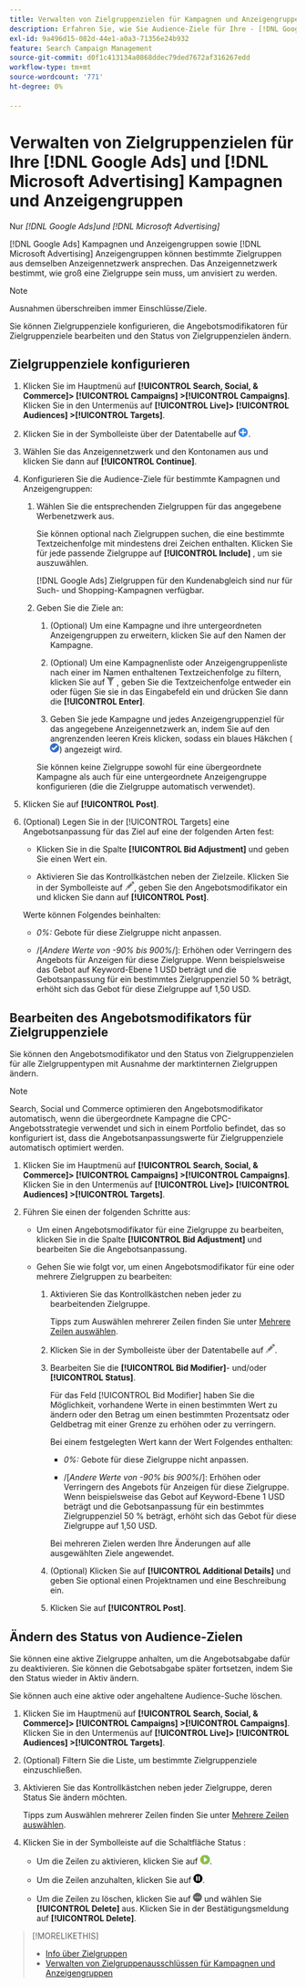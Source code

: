 ```yaml
---
title: Verwalten von Zielgruppenzielen für Kampagnen und Anzeigengruppen
description: Erfahren Sie, wie Sie Audience-Ziele für Ihre - [!DNL Google Ads] -Kampagnen  [!DNL Microsoft Advertising]  Anzeigengruppen konfigurieren und verwalten.
exl-id: 9a496d15-082d-44e1-a0a3-71356e24b932
feature: Search Campaign Management
source-git-commit: d0f1c413134a0868ddec79ded7672af316267edd
workflow-type: tm+mt
source-wordcount: '771'
ht-degree: 0%

---
```


# Verwalten von Zielgruppenzielen für Ihre [!DNL Google Ads] und [!DNL Microsoft Advertising] Kampagnen und Anzeigengruppen

Nur *[!DNL Google Ads]und [!DNL Microsoft Advertising]*

[!DNL Google Ads] Kampagnen und Anzeigengruppen sowie [!DNL Microsoft Advertising] Anzeigengruppen können bestimmte Zielgruppen aus demselben Anzeigennetzwerk ansprechen. Das Anzeigennetzwerk bestimmt, wie groß eine Zielgruppe sein muss, um anvisiert zu werden.

>[!NOTE]
>
>Ausnahmen überschreiben immer Einschlüsse/Ziele.

Sie können Zielgruppenziele konfigurieren, die Angebotsmodifikatoren für Zielgruppenziele bearbeiten und den Status von Zielgruppenzielen ändern.

## Zielgruppenziele konfigurieren

1. Klicken Sie im Hauptmenü auf **[!UICONTROL Search, Social, & Commerce]> [!UICONTROL Campaigns] >[!UICONTROL Campaigns]**. Klicken Sie in den Untermenüs auf **[!UICONTROL Live]> [!UICONTROL Audiences] >[!UICONTROL Targets]**.

1. Klicken Sie in der Symbolleiste über der Datentabelle auf ![Erstellen](/help/search-social-commerce/assets/add.png "Erstellen").

1. Wählen Sie das Anzeigennetzwerk und den Kontonamen aus und klicken Sie dann auf **[!UICONTROL Continue]**.

1. Konfigurieren Sie die Audience-Ziele für bestimmte Kampagnen und Anzeigengruppen:

   1. Wählen Sie die entsprechenden Zielgruppen für das angegebene Werbenetzwerk aus.

      Sie können optional nach Zielgruppen suchen, die eine bestimmte Textzeichenfolge mit mindestens drei Zeichen enthalten. Klicken Sie für jede passende Zielgruppe auf **[!UICONTROL Include]** , um sie auszuwählen.

      [!DNL Google Ads] Zielgruppen für den Kundenabgleich sind nur für Such- und Shopping-Kampagnen verfügbar.

   1. Geben Sie die Ziele an:

      1. (Optional) Um eine Kampagne und ihre untergeordneten Anzeigengruppen zu erweitern, klicken Sie auf den Namen der Kampagne.

      1. (Optional) Um eine Kampagnenliste oder Anzeigengruppenliste nach einer im Namen enthaltenen Textzeichenfolge zu filtern, klicken Sie auf ![Filter](/help/search-social-commerce/assets/filter.png "Filter") , geben Sie die Textzeichenfolge entweder ein oder fügen Sie sie in das Eingabefeld ein und drücken Sie dann die **[!UICONTROL Enter]**.

      1. Geben Sie jede Kampagne und jedes Anzeigengruppenziel für das angegebene Anzeigennetzwerk an, indem Sie auf den angrenzenden leeren Kreis klicken, sodass ein blaues Häkchen (![Auswählen](/help/search-social-commerce/assets/include.png "Auswählen")) angezeigt wird.

      Sie können keine Zielgruppe sowohl für eine übergeordnete Kampagne als auch für eine untergeordnete Anzeigengruppe konfigurieren (die die Zielgruppe automatisch verwendet).

1. Klicken Sie auf **[!UICONTROL Post]**.

1. (Optional) Legen Sie in der [!UICONTROL Targets] eine Angebotsanpassung für das Ziel auf eine der folgenden Arten fest:

   * Klicken Sie in die Spalte **[!UICONTROL Bid Adjustment]** und geben Sie einen Wert ein.

   * Aktivieren Sie das Kontrollkästchen neben der Zielzeile. Klicken Sie in der Symbolleiste auf ![Bearbeiten](/help/search-social-commerce/assets/edit.png "Bearbeiten"), geben Sie den Angebotsmodifikator ein und klicken Sie dann auf **[!UICONTROL Post]**.

   Werte können Folgendes beinhalten:

   * *0%:* Gebote für diese Zielgruppe nicht anpassen.

   * /[*Andere Werte von -90% bis 900%*/]: Erhöhen oder Verringern des Angebots für Anzeigen für diese Zielgruppe. Wenn beispielsweise das Gebot auf Keyword-Ebene 1 USD beträgt und die Gebotsanpassung für ein bestimmtes Zielgruppenziel 50 % beträgt, erhöht sich das Gebot für diese Zielgruppe auf 1,50 USD.

## Bearbeiten des Angebotsmodifikators für Zielgruppenziele

Sie können den Angebotsmodifikator und den Status von Zielgruppenzielen für alle Zielgruppentypen mit Ausnahme der marktinternen Zielgruppen ändern.

>[!NOTE]
>
>Search, Social und Commerce optimieren den Angebotsmodifikator automatisch, wenn die übergeordnete Kampagne die CPC-Angebotsstrategie verwendet und sich in einem Portfolio befindet, das so konfiguriert ist, dass die Angebotsanpassungswerte für Zielgruppenziele automatisch optimiert werden.

1. Klicken Sie im Hauptmenü auf **[!UICONTROL Search, Social, & Commerce]> [!UICONTROL Campaigns] >[!UICONTROL Campaigns]**. Klicken Sie in den Untermenüs auf **[!UICONTROL Live]> [!UICONTROL Audiences] >[!UICONTROL Targets]**.

1. Führen Sie einen der folgenden Schritte aus:

   * Um einen Angebotsmodifikator für eine Zielgruppe zu bearbeiten, klicken Sie in die Spalte **[!UICONTROL Bid Adjustment]** und bearbeiten Sie die Angebotsanpassung.

   * Gehen Sie wie folgt vor, um einen Angebotsmodifikator für eine oder mehrere Zielgruppen zu bearbeiten:

      1. Aktivieren Sie das Kontrollkästchen neben jeder zu bearbeitenden Zielgruppe.

         Tipps zum Auswählen mehrerer Zeilen finden Sie unter [Mehrere Zeilen auswählen](/help/search-social-commerce/common-tasks/navigation-editing-selection/multiple-rows-select.md).

      1. Klicken Sie in der Symbolleiste über der Datentabelle auf ![Bearbeiten](/help/search-social-commerce/assets/edit.png "Bearbeiten").

      1. Bearbeiten Sie die **[!UICONTROL Bid Modifier]**- und/oder **[!UICONTROL Status]**.

         Für das Feld [!UICONTROL Bid Modifier] haben Sie die Möglichkeit, vorhandene Werte in einen bestimmten Wert zu ändern oder den Betrag um einen bestimmten Prozentsatz oder Geldbetrag mit einer Grenze zu erhöhen oder zu verringern.

         Bei einem festgelegten Wert kann der Wert Folgendes enthalten:

         * *0%:* Gebote für diese Zielgruppe nicht anpassen.

         * /[*Andere Werte von -90% bis 900%*/]: Erhöhen oder Verringern des Angebots für Anzeigen für diese Zielgruppe. Wenn beispielsweise das Gebot auf Keyword-Ebene 1 USD beträgt und die Gebotsanpassung für ein bestimmtes Zielgruppenziel 50 % beträgt, erhöht sich das Gebot für diese Zielgruppe auf 1,50 USD.

         Bei mehreren Zielen werden Ihre Änderungen auf alle ausgewählten Ziele angewendet.

      1. (Optional) Klicken Sie auf **[!UICONTROL Additional Details]** und geben Sie optional einen Projektnamen und eine Beschreibung ein.

      1. Klicken Sie auf **[!UICONTROL Post]**.

## Ändern des Status von Audience-Zielen

Sie können eine aktive Zielgruppe anhalten, um die Angebotsabgabe dafür zu deaktivieren. Sie können die Gebotsabgabe später fortsetzen, indem Sie den Status wieder in Aktiv ändern.

Sie können auch eine aktive oder angehaltene Audience-Suche löschen.

1. Klicken Sie im Hauptmenü auf **[!UICONTROL Search, Social, & Commerce]> [!UICONTROL Campaigns] >[!UICONTROL Campaigns]**. Klicken Sie in den Untermenüs auf **[!UICONTROL Live]> [!UICONTROL Audiences] >[!UICONTROL Targets]**.

1. (Optional) Filtern Sie die Liste, um bestimmte Zielgruppenziele einzuschließen.

1. Aktivieren Sie das Kontrollkästchen neben jeder Zielgruppe, deren Status Sie ändern möchten.

   Tipps zum Auswählen mehrerer Zeilen finden Sie unter [Mehrere Zeilen auswählen](/help/search-social-commerce/common-tasks/navigation-editing-selection/multiple-rows-select.md).

1. Klicken Sie in der Symbolleiste auf die Schaltfläche Status :

   * Um die Zeilen zu aktivieren, klicken Sie auf ![Aktivieren](/help/search-social-commerce/assets/activate.png "Aktivieren").

   * Um die Zeilen anzuhalten, klicken Sie auf ![Pause](/help/search-social-commerce/assets/pause.png "Pause").

   * Um die Zeilen zu löschen, klicken Sie auf ![Mehr Aktionen](/help/search-social-commerce/assets/more.png "Mehr Aktionen") und wählen Sie **[!UICONTROL Delete]** aus. Klicken Sie in der Bestätigungsmeldung auf **[!UICONTROL Delete]**.

>[!MORELIKETHIS]
>
>* [Info über Zielgruppen](audience-about.md)
>* [Verwalten von Zielgruppenausschlüssen für Kampagnen und Anzeigengruppen](/help/search-social-commerce/campaign-management/campaigns/audience-exclusions-manage.md)
